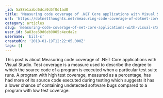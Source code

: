 ```yaml
---
_id: 5a88e1aabd6dca0d5f0d1ad8
title: "Measuring code coverage of .NET Core applications with Visual Studio 2017"
url: 'https://dotnetthoughts.net/measuring-code-coverage-of-dotnet-core-applications-with-vs2017/'
category: articles
slug: 'measuring-code-coverage-of-net-core-applications-with-visual-studio-2017'
user_id: 5a83ce59d6eb0005c4ecda2c
username: 'bill-s'
createdOn: '2018-01-19T12:22:05.000Z'
tags: []
---
```


This post is about Measuring code coverage of .NET Core applications with Visual Studio. Test coverage is a measure used to describe the degree to which the source code of a program is executed when a particular test suite runs. A program with high test coverage, measured as a percentage, has had more of its source code executed during testing which suggests it has a lower chance of containing undetected software bugs compared to a program with low test coverage.
